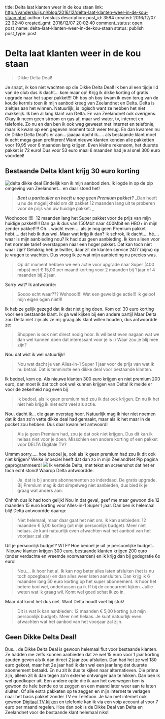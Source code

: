 title: Delta laat klanten weer in de kou staan
link: http://vandersluijs.nl/blog/2016/12/delta-laat-klanten-weer-in-de-kou-staan.html
author: tvdsluijs
description: 
post_id: 3584
created: 2016/12/07 22:02:40
created_gmt: 2016/12/07 20:02:40
comment_status: open
post_name: delta-laat-klanten-weer-in-de-kou-staan
status: publish
post_type: post

# Delta laat klanten weer in de kou staan

> Dikke Delta Deal!

Je snapt, ik kon niet wachten op die Dikke Delta Deal! Ik ben al een tijdje lid van de club dus ik dacht... kom maar op! Krijg ik dikke korting of gratis upgrade naar het super pakket!!! Oh boy oh boy kwam ik even terug van de koude kermis toen ik mijn aanbod kreeg van Zeelandnet en Delta. Delta is zieltjes aan het winnen. Natuurlijk, is logisch want ze hebben het niet makkelijk. Ik ben al lang klant van Delta. En van Zeelandnet ook overigens. Okay ik neem geen stroom en gas af, maar wel water, tv, internet en telefonie. Zo nu en dan ben ik ook weg geweest met internet en telefonie, maar ik kwam op een gegeven moment toch weer terug. En dan kwamen nu de Dikke Delta Deal's er aan... jaaaaa dacht ik..... als bestaande klant moet ik echt mega gaan profiteren! Want nieuwe klanten konden alle pakketten voor 19,95 voor 6 maanden lang krijgen. Even kleine rekensom, het duurste pakket is 72 euro! Dus voor 53 euro maal 6 maanden had je al snel 300 euro voordeel! 

## Bestaande Delta klant krijg 30 euro korting

![delta dikke deal](/wp-content/uploads/2016/12/Screen-Shot-2016-12-07-at-20.20.35.png) Eindelijk kon ik mijn aanbod zien. Ik logde in op de pip omgeving van Zeelandnet... en daar stond het! 

> _**Bent u particulier en heeft u nog geen Premium pakket?**_ _Dan heeft u nu de mogelijkheid om dit pakket 12 maanden lang uit te proberen voor de prijs van uw huidige pakket. _

Woohoooo !!!!  12 maanden lang het Super pakket voor de prijs van mijn huidige pakket!!!! Dan ga ik dus van 150Mbit naar 400Mbit en HBO+ in mijn zender pakket!!!! Oh... wacht even.... als je nog geen Premium pakket hebt.... dat heb ik dus wel. Maar wat krijg ik dan? Ik schrok, ik dacht.... hé.... waar is mijn aanbieding nou? Ik had dus geen aanbieding. Ik kon alleen voor het normale tarief overstappen naar een hoger pakket. Dat kan toch niet waar zijn? Gelukkig heb je twitter, daar zit de klanten service 24/7 (bijna) op je vragen te wachten. Dus vroeg ik ze wat mijn aanbieding nu precies was. 

> Op dit moment hebben we een actie voor upgrade naar Super (400 mbps) met € 15,00 per maand korting voor 2 maanden bij 1 jaar of 4 maanden bij 2 jaar.

Sorry wat? Ik antwoorde: 

> Soooo echt waar??? Wohooo!!!! Wat een geweldige actie!!! Ik geloof mijn eigen ogen niet!!!

Ik heb ze gelijk gezegd dat ik dat niet ging doen. Kom op! 30 euro korting voor een bestaande klant. Ik ga wel kijken bij een andere partij! Maar Delta zou Delta niet zijn als ze mij graag als klant willen houden, dus antwoordde ze: 

> Shoppen is ook niet direct nodig hoor. Ik wil best even nagaan wat we dan wel kunnen doen dat interessant voor je is :) Waar zou je blij mee zijn?

Nou dat wist ik wel natuurlijk! 

> Nou wat dacht je van Alles-in-1 Super 1 jaar voor de prijs van wat ik nu betaal. Dat is tenminste een dikke deal voor bestaande klanten.

Ik bedoel, kom op. Als nieuwe klanten 300 euro krijgen en niet premium 200 euro, dan moet ik dat toch ook wel kunnen krijgen van Delta! Ik melde er voor de zekerheid nog even bij 

> Ik bedoel, als ik geen premium had zou ik dat ook krijgen. En nu ik het niet heb krijg ik niet echt veel als actie.

Nou, dacht ik... die gaan overstag hoor. Natuurlijk mag ik hier niet noemen dat ik dan zo'n vette dikke deal had gemaakt, maar als ik het maar in de pocket zou hebben. Dus daar kwam het antwoord! 

> Als je geen Premium had, zou je dat ook niet krijgen. Dus dit kan ik helaas niet voor je doen. Misschien een andere korting of een pakket voor DELTA Digitale TV?

Ummm sorry..... hoe bedoel je, ook als ik geen premium had zou ik dit ook niet krijgen? Welke imbeciel heeft dat dan zo in mijn ZeelandNet Pip pagina geprogrammeerd! ![](/wp-content/uploads/2016/12/Screen-Shot-2016-12-07-at-19.07.35.png) Ik vertelde Delta, met tekst en screenshot dat het er toch echt stond! Waarop Delta antwoordde: 

> Ja, dat is bij andere abonnementen zo inderdaad. De gratis upgrade. Bij Premium mag ik dat simpelweg niet aanbieden, dus bied ik je graag wat anders aan.

Ohhhh dus ik had toch gelijk! Nou in dat geval, geef me maar gewoon die 12 maanden 15 euro korting voor Alles-in-1 Super 1 jaar. Dan ben ik helemaal blij! Delta antwoordde daarop: 

> Niet helemaal, maar daar gaat het niet om. Ik kan aanbieden: 12 maanden € 5,00 korting (uit mijn persoonlijk budget). Meer niet helaas. Je kunt natuurlijk even afwachten wat het aanbod van het voorjaar zal zijn.

Uit je persoonlijk budget? WTF? Hoe bedoel je uit je persoonlijke budget...  Nieuwe klanten krijgen 300 euro, bestaande klanten krijgen 200 euro (onder verdachte en vreemde voorwaarden) en ik krijg dan bij godsgratie 6o euro! 

> Nou.... ik hoor het al. Ik kan nog beter alles laten afsluiten (het is nu toch opzegbaar) en dan alles weer laten aansluiten. Dan krijg ik 6 maanden lang 50 euro korting op het super abonnement. Ik hoor het betere bod wel, ondertussen ga ik ff bij de concurrent kijken. Jullie weten wat ik graag wil. Komt wel goed schat ik zo in.

Maar dat komt het dus niet. Want Delta houdt voet bij stuk! 

> Dit is wat ik kan aanbieden: 12 maanden € 5,00 korting (uit mijn persoonlijk budget). Meer niet helaas. Je kunt natuurlijk even afwachten wat het aanbod van het voorjaar zal zijn.

## Geen Dikke Delta Deal!

Dus... de Dikke Delta Deal is gewoon helemaal flut voor bestaande klanten. Ze hadden me zelfs kunnen aanbieden dat ze wel 15 euro voor 1 jaar korting zouden geven als ik dan direct 2 jaar zou afsluiten. Dan had het ze wel 180 euro gekost, maar het 2e jaar had ik dan wel een jaar lang dat duurste abonnement betaald. En nu zit ik dus te kijken naar alternatieven. Die prima zijn, alleen zit ik dan tegen zo'n externe ontvanger aan te hikken. Dan ben ik wel goedkoper uit. Een andere optie die ik aan het overwegen ben is gewoon de hele bende op te zeggen en een maand later weer aan te laten sluiten. Of alle extra pakketen op te zeggen en mijn internet te verlagen naar het basis pakket zonder TV en Telefoon. Je kan met internet ook gewoon [Digitaal TV kijken](/endorses/digitaal-tv-kijken) en telefonie kan ik via een voip account al voor 7 euro per maand regelen. Hoe dan ook is de Dikke Deal van Delta en Zeelandnet voor de bestaande klant helemaal niks!